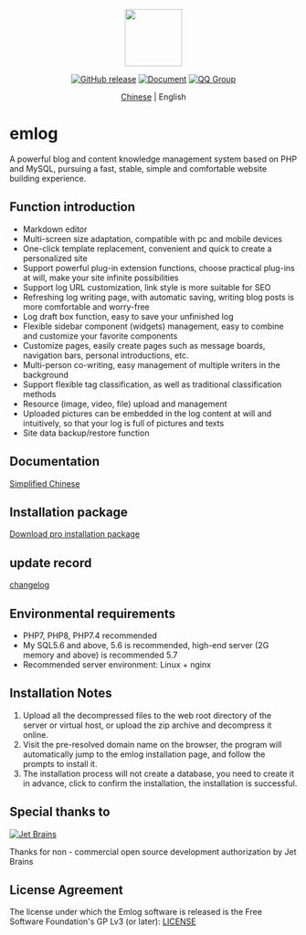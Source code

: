 <p align="center">
  <img src="https://emlogstore.oss-cn-beijing.aliyuncs.com/img/logo.png" width=100 />
</p>
<p align="center">
	<a href="https://github.com/emlog/emlog/releases/latest"><img src="https://img.shields.io/github/v/release/emlog/emlog?logo=github" alt="GitHub release" /></a>
	<a href="https://www.emlog.net/docs/#/"><img src="https://img.shields.io/badge/docsify-document-brightgreen" alt="Document" /></a>
  <a href="#"><img src="https://img.shields.io/badge/QQ Group-460197406-red" alt="QQ Group" /></a>
</p>
<p align="center">
  <a href="./README.md">Chinese</a> | English
</p>


# emlog
A powerful blog and content knowledge management system based on PHP and MySQL, pursuing a fast, stable, simple and comfortable website building experience.

## Function introduction
* Markdown editor
* Multi-screen size adaptation, compatible with pc and mobile devices
* One-click template replacement, convenient and quick to create a personalized site
* Support powerful plug-in extension functions, choose practical plug-ins at will, make your site infinite possibilities
* Support log URL customization, link style is more suitable for SEO
* Refreshing log writing page, with automatic saving, writing blog posts is more comfortable and worry-free
* Log draft box function, easy to save your unfinished log
* Flexible sidebar component (widgets) management, easy to combine and customize your favorite components
* Customize pages, easily create pages such as message boards, navigation bars, personal introductions, etc.
* Multi-person co-writing, easy management of multiple writers in the background
* Support flexible tag classification, as well as traditional classification methods
* Resource (image, video, file) upload and management
* Uploaded pictures can be embedded in the log content at will and intuitively, so that your log is full of pictures and texts
* Site data backup/restore function

## Documentation
[Simplified Chinese](https://www.emlog.net/docs/#/install)

## Installation package
[Download pro installation package](https://www.emlog.net/download)

## update record
[changelog](https://www.emlog.net/docs/#/changelog)

## Environmental requirements
* PHP7, PHP8, PHP7.4 recommended
* My SQL5.6 and above, 5.6 is recommended, high-end server (2G memory and above) is recommended 5.7
* Recommended server environment: Linux + nginx

## Installation Notes
1. Upload all the decompressed files to the web root directory of the server or virtual host, or upload the zip archive and decompress it online.
2. Visit the pre-resolved domain name on the browser, the program will automatically jump to the emlog installation page, and follow the prompts to install it.
3. The installation process will not create a database, you need to create it in advance, click to confirm the installation, the installation is successful.

## Special thanks to
[![Jet Brains](https://raw.githubusercontent.com/kainonly/ngx-bit/main/resource/jetbrains.svg)](https://www.jetbrains.com/)

Thanks for non - commercial open source development authorization by Jet Brains

## License Agreement
The license under which the Emlog software is released is the Free Software Foundation's GP Lv3 (or later): [LICENSE](/license.txt)
